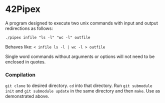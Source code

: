 # 42Pipex

A program designed to execute two unix commands with input and output redirections as follows:

`./pipex infile "ls -l" "wc -l" outfile`

Behaves like: `< infile ls -l | wc -l > outfile`

Single word commands without arguments or options will not need to be enclosed in quotes.

### Compilation

`git clone` to desired directory. `cd` into that directory. Run `git submodule init` and `git submodule update` in the same directory and then `make`. Use as demonstrated above.
